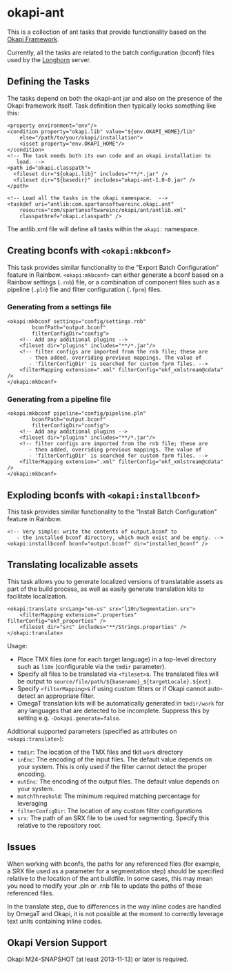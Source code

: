 okapi-ant
=========

This is a collection of ant tasks that provide functionality based on the 
[Okapi Framework](http://okapi.opentag.com/).

Currently, all the tasks are related to the batch configuration (bconf)
files used by the [Longhorn](http://www.opentag.com/okapi/wiki/index.php?title=longhorn) server.

Defining the Tasks
------------------

The tasks depend on both the okapi-ant jar and also on the presence of the
Okapi framework itself.  Task definition then typically looks something 
like this:

    <property environment="env"/>
    <condition property="okapi.lib" value="${env.OKAPI_HOME}/lib"
        else="/path/to/your/okapi/installation">
        <isset property="env.OKAPI_HOME"/>
    </condition>
    <!-- The task needs both its own code and an okapi installation to
       load. -->
    <path id="okapi.classpath">
      <fileset dir="${okapi.lib}" includes="**/*.jar" />
      <fileset dir="${basedir}" includes="okapi-ant-1.0-0.jar" />
    </path>
    
    <!-- Load all the tasks in the okapi namespace.  -->
    <taskdef uri="antlib:com.spartansoftwareinc.okapi.ant"
        resource="com/spartansoftwareinc/okapi/ant/antlib.xml"
        classpathref="okapi.classpath" />

The antlib.xml file will define all tasks within the `okapi:` namespace.

Creating bconfs with `<okapi:mkbconf>`
--------------------------------------

This task provides similar functionality to the "Export Batch Configuration"
feature in Rainbow.  `<okapi:mkbconf>` can either generate a bconf based
on a Rainbow settings (`.rnb`) file, or a combination of component files
such as a pipeline (`.pln`) file and filter configuration (`.fprm`) files.

### Generating from a settings file
    <okapi:mkbconf settings="config/settings.rnb"
            bconfPath="output.bconf" 
            filterConfigDir="config">
        <!-- Add any additional plugins -->
        <fileset dir="plugins" includes="**/*.jar"/>
        <!-- filter configs are imported from the rnb file; these are
           - then added, overriding previous mappings. The value of
           - 'filterConfigDir' is searched for custom fprm files. -->
        <filterMapping extension=".xml" filterConfig="okf_xmlstream@cdata" />
    </okapi:mkbconf>

### Generating from a pipeline file
    <okapi:mkbconf pipeline="config/pipeline.pln"
            bconfPath="output.bconf" 
            filterConfigDir="config">
        <!-- Add any additional plugins -->
        <fileset dir="plugins" includes="**/*.jar"/>
        <!-- filter configs are imported from the rnb file; these are
           - then added, overriding previous mappings. The value of
           - 'filterConfigDir' is searched for custom fprm files. -->
        <filterMapping extension=".xml" filterConfig="okf_xmlstream@cdata" />
    </okapi:mkbconf>

Exploding bconfs with `<okapi:installbconf>`
--------------------------------------------

This task provides similar functionality to the "Install Batch Configuration"
feature in Rainbow.

    <!-- Very simple: write the contents of output.bconf to 
       - the installed_bconf directory, which much exist and be empty. -->
    <okapi:installbconf bconf="output.bconf" dir="installed_bconf" />

Translating localizable assets
------------------------------

This task allows you to generate localized versions of translatable assets
as part of the build process, as well as easily generate translation kits
to facilitate localization.

    <okapi:translate srcLang="en-us" srx="l10n/Segmentation.srx">
        <filterMapping extension=".properties" filterConfig="okf_properties" />
        <fileset dir="src" includes="**/Strings.properties" />
    </okapi:translate>

Usage:
- Place TMX files (one for each target language) in a top-level directory
  such as `l10n` (configurable via the `tmdir` parameter).
- Specify all files to be translated via `<fileset>`s. The translated
  files will be output to `source/file/path/${basename}_${targetLocale}.${ext}`.
- Specify `<filterMapping>`s if using custom filters or if Okapi cannot
  auto-detect an appropriate filter.
- OmegaT translation kits will be automatically generated in `tmdir/work` for
  any languages that are detected to be incomplete. Suppress this by setting
  e.g. `-Dokapi.generate=false`.
  
Additional supported parameters (specified as attributes on `<okapi:translate>`):
- `tmdir`: The location of the TMX files and tkit `work` directory
- `inEnc`: The encoding of the input files. The default value depends on your system.
  This is only used if the filter cannot detect the proper encoding.
- `outEnc`: The encoding of the output files. The default value depends on your system.
- `matchThreshold`: The minimum required matching percentage for leveraging
- `filterConfigDir`: The location of any custom filter configurations
- `srx`: The path of an SRX file to be used for segmenting. Specify this relative
  to the repository root.


Issues
------

When working with bconfs, the paths for any referenced files (for example, a
SRX file used as a parameter for a segmentation step) should be specified
relative to the location of the ant buildfile.  In some cases, this may mean
you need to modify your .pln or .rnb file to update the paths of these
referenced files.

In the translate step, due to differences in the way inline codes are handled
by OmegaT and Okapi, it is not possible at the moment to correctly leverage
text units containing inline codes.


Okapi Version Support
---------------------

Okapi M24-SNAPSHOT (at least 2013-11-13) or later is required.
